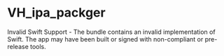 # VH_ipa_packger
Invalid Swift Support - The bundle contains an invalid implementation of Swift. The app may have been built or signed with non-compliant or pre-release tools.
